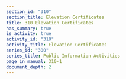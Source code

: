 ```yaml
---
section_id: "310"
section_title: Elevation Certificates
title: 310 Elevation Certificates
has_summary: true
is_activity: true
activity_id: "310"
activity_title: Elevation Certificates
series_id: "300"
series_title: Public Information Activities
page_in_manual: 310-1
document_depth: 2
---
```

